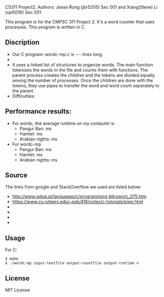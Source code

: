 CS311 Project2. Authors: Jesse Rong (jbr5205) Sec 001 and Xiang(Steve) Li (xpl5016) Sec 001

This program is for the CMPSC 311 Project 2. It's a word counter that uses processes.
This program is written in C.


## Discription
*	Our C program: wordc-mp.c is --- lines long. 
*	
*	It uses a linked list of structures to organize words. The main function tokenizes the words in the file and counts them with functions. The parent process creates the children and the tokens are divided equally among the number of processes. Once the children are done with the tokens, they use pipes to transfer the word and word count seperately to the parent.  
* Difficulties: 

## Performance results:
* For wordc, the average runtime on my computer is
  * Pangur Ban:  ms
  * Hamlet:  ms
  * Arabian nights:  ms
* For wordc-mp
	* Pangur Ban:  ms
	* Hamlet: 	ms
	* Arabian nights:  ms

## Source
The links from google and StackOverflow we used are listed below:

* http://www.gdsw.at/languages/c/programming-bbrown/c_075.htm
* https://www.cs.rutgers.edu/~pxk/416/notes/c-tutorials/pipe.html
* 
* 
* 
* 

## Usage
For C:

```
$ make
$ ./wordc-mp input-textfile output-countfile output-runtime n
```



## License
MIT License
